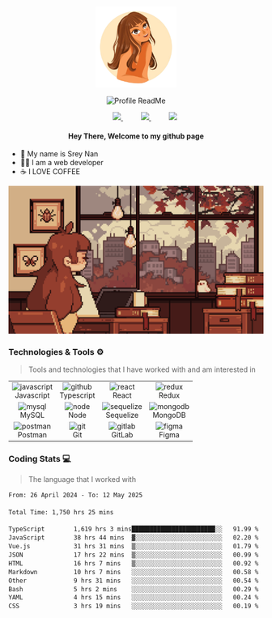 <div align="center">
  <img src="assets/images/avatar.png" width="160px">
  
![Profile ReadMe](https://komarev.com/ghpvc/?username=SreyNann&color=blueviolet&base=1234&abbreviated=true&label=PROFILE+VIEWS)

  <div>
    &nbsp;&nbsp;&nbsp;&nbsp;&nbsp;&nbsp;&nbsp;&nbsp;
    <a href="https://www.linkedin.com/in/soeun-sreynan/" target="_blank">
    <img src="https://img.shields.io/badge/Linkedin-%231DA1F2.svg?style=for-the-badge&logo=Linkedin&logoColor=white">
    </a>
    &nbsp;&nbsp;&nbsp;&nbsp;&nbsp;&nbsp;&nbsp;&nbsp;
    <a href="https://discordapp.com/users/1123865070829576303" target="_blank">
    <img src="https://img.shields.io/badge/Discord-7289da?style=for-the-badge&logo=Discord&logoColor=white">
    </a>
    &nbsp;&nbsp;&nbsp;&nbsp;&nbsp;&nbsp;&nbsp;&nbsp;
    <a href="https://t.me/soeun_sreynan/" target="_blank">
    <img src="https://img.shields.io/badge/telegram-2CA5E0?style=for-the-badge&logo=telegram&logoColor=white">
    </a>
  </div>

<h4 >
Hey There, Welcome to my github page
</h4>

</div>

- 🌱 My name is Srey Nan
- 👩‍💻 I am a web developer
- ☕️ I LOVE COFFEE
<div align="center">  
  <img alt="banner.gif" src="assets/images/banner.webp">
</div>

### Technologies & Tools ⚙️

> Tools and technologies that I have worked with and am interested in

<table width="100%" align="center">
  <tr >
    <td align="center">
      <img src="https://techstack-generator.vercel.app/js-icon.svg" width="64" height="64" alt="javascript" />
      <br>Javascript
    </td>
    <td align="center">
        <img src="https://techstack-generator.vercel.app/ts-icon.svg" width="64" height="64" alt="github" />
      <br>Typescript
    </td>
    <td align="center">
        <img src="https://techstack-generator.vercel.app/react-icon.svg" width="48" height="64" alt="react" />
      <br>React
    </td>
    <td align="center">
        <img src="https://techstack-generator.vercel.app/redux-icon.svg" width="48" height="64" alt="redux" />
      <br>Redux
    </td>
  </tr>
  <tr>
    <td align="center" >
        <img src="https://skillicons.dev/icons?i=mysql" width="48" height="64" alt="mysql" />
      <br>MySQL
    </td>
    <td align="center">
      <img src="https://skillicons.dev/icons?i=nodejs" width="48" height="64" alt="node" />
      <br>Node
    </td>
    <td align="center" >
        <img src="https://skillicons.dev/icons?i=sequelize" width="48" height="64" alt="sequelize" />
      <br>Sequelize
    </td>
    <td align="center">
        <img src="https://skillicons.dev/icons?i=mongodb" width="48" height="64" alt="mongodb" />
      <br>MongoDB
    </td> 
  </tr>
  <tr>
    <td align="center">
        <img src="https://skillicons.dev/icons?i=postman" width="48" height="64" alt="postman" />
      <br>Postman
    </td>
    <td align="center">
        <img src="https://skillicons.dev/icons?i=git" width="48" height="64" alt="git" />
      <br>Git
    </td>
    <td align="center">
        <img src="https://skillicons.dev/icons?i=gitlab" width="48" height="64" alt="gitlab" />
      <br>GitLab
    </td>
    <td align="center">
        <img src="https://skillicons.dev/icons?i=figma" width="48" height="64" alt="figma" />
      <br>Figma
    </td>
  </tr>
</table>

### Coding Stats 💻

> The language that I worked with

<!--START_SECTION:waka-->

```txt
From: 26 April 2024 - To: 12 May 2025

Total Time: 1,750 hrs 25 mins

TypeScript        1,619 hrs 3 mins███████████████████████░░   91.99 %
JavaScript        38 hrs 44 mins  ▓░░░░░░░░░░░░░░░░░░░░░░░░   02.20 %
Vue.js            31 hrs 31 mins  ▒░░░░░░░░░░░░░░░░░░░░░░░░   01.79 %
JSON              17 hrs 22 mins  ▒░░░░░░░░░░░░░░░░░░░░░░░░   00.99 %
HTML              16 hrs 7 mins   ▒░░░░░░░░░░░░░░░░░░░░░░░░   00.92 %
Markdown          10 hrs 7 mins   ░░░░░░░░░░░░░░░░░░░░░░░░░   00.58 %
Other             9 hrs 31 mins   ░░░░░░░░░░░░░░░░░░░░░░░░░   00.54 %
Bash              5 hrs 2 mins    ░░░░░░░░░░░░░░░░░░░░░░░░░   00.29 %
YAML              4 hrs 15 mins   ░░░░░░░░░░░░░░░░░░░░░░░░░   00.24 %
CSS               3 hrs 19 mins   ░░░░░░░░░░░░░░░░░░░░░░░░░   00.19 %
```

<!--END_SECTION:waka-->
